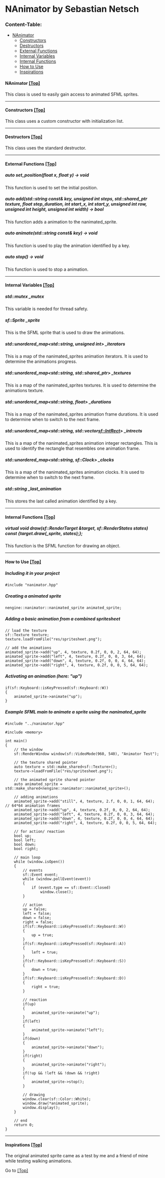 <a name="top" />

# NAnimator by Sebastian Netsch

### Content-Table:
- [NAnimator](#nanimator)
  - [Constructors](#constructors)
  - [Destructors](#destructors)
  - [External Functions](#external_functions)
  - [Internal Variables](#internal_variables)
  - [Internal Functions](#internal_functions)
  - [How to Use](#howto)
  - [Inspirations](#mentions)

#### <a name="nanimator" /> NAnimator [ [Top] ](#top)
This class is used to easily gain access to animated SFML sprites.

---

#### <a name="constructors" /> Constructors [ [Top] ](#top)
This class uses a custom constructor with initialization list.

---

#### <a name="destructors" /> Destructors [ [Top] ](#top)
This class uses the standard destructor.

---

#### <a name="external_functions" /> External Functions [ [Top] ](#top)
##### auto set_position(float x, float y) -> void
This function is used to set the initial position.

##### auto add(std::string const& key, unsigned int steps, std::shared_ptr<const sf::Texture> texture, float step_duration, int start_x, int start_y, unsigned int row, unsigned int height, unsigned int width) -> bool
This function adds a animation to the nanimated_sprite.

##### auto animate(std::string const& key) -> void
This function is used to play the animation identified by a key.

##### auto stop() -> void
This function is used to stop a animation.

---

#### <a name="internal_variables" /> Internal Variables [ [Top] ](#top)
##### std::mutex _mutex
This variable is needed for thread safety.

##### sf::Sprite _sprite
This is the SFML sprite that is used to draw the animations.

##### std::unordered_map<std::string, unsigned int> _iterators
This is a map of the nanimated_sprites animation iterators. It is used to determine the animations progress.

##### std::unordered_map<std::string, std::shared_ptr<const sf::Texture>> _textures
This is a map of the nanimated_sprites textures. It is used to determine the animations texture.

##### std::unordered_map<std::string, float> _durations
This is a map of the nanimated_sprites animation frame durations. It is used to determine when to switch to the next frame.

##### std::unordered_map<std::string, std::vector<sf::IntRect>> _intrects
This is a map of the nanimated_sprites animation integer rectangles. This is used to identify the rectangle that resembles one animation frame.

##### std::unordered_map<std::string, sf::Clock> _clocks
This is a map of the nanimated_sprites animation clocks. It is used to determine when to switch to the next frame.

##### std::string _last_animation
This stores the last called animation identified by a key.

---

#### <a name="internal_functions" /> Internal Functions [ [Top] ](#top)
##### virtual void draw(sf::RenderTarget &target, sf::RenderStates states) const {target.draw(_sprite, states);};
This function is the SFML function for drawing an object.

---

#### <a name="howto" /> How to Use [ [Top] ](#top)
##### Including it in your project
```
#include "nanimator.hpp"
```

##### Creating a animated sprite
```
nengine::nanimator::nanimated_sprite animated_sprite;
```

##### Adding a basic animation from a combined spritesheet
```
// load the texture
sf::Texture texture;
texture.loadFromFile("res/spritesheet.png");

// add the animations
animated_sprite->add("up", 4, texture, 0.2f, 0, 0, 2, 64, 64);
animated_sprite->add("left", 4, texture, 0.2f, 0, 0, 3, 64, 64);
animated_sprite->add("down", 4, texture, 0.2f, 0, 0, 4, 64, 64);
animated_sprite->add("right", 4, texture, 0.2f, 0, 0, 5, 64, 64);
```

##### Activating an animation (here: "up")
```
if(sf::Keyboard::isKeyPressed(sf::Keyboard::W))
{
	animated_sprite->animate("up");
}
```

##### Example SFML main to animate a sprite using the nanimated_sprite
```
#include "../nanimator.hpp"

#include <memory>

int main()
{
	// the window
	sf::RenderWindow window(sf::VideoMode(960, 540), "Animator Test");

	// the texture shared pointer
	auto texture = std::make_shared<sf::Texture>();
	texture->loadFromFile("res/spritesheet.png");

	// the animated sprite shared pointer
	auto animated_sprite = std::make_shared<nengine::nanimator::nanimated_sprite>();

	// adding animations
	animated_sprite->add("still", 4, texture, 2.f, 0, 0, 1, 64, 64); // 64*64 animation frames
	animated_sprite->add("up", 4, texture, 0.2f, 0, 0, 2, 64, 64);
	animated_sprite->add("left", 4, texture, 0.2f, 0, 0, 3, 64, 64);
	animated_sprite->add("down", 4, texture, 0.2f, 0, 0, 4, 64, 64);
	animated_sprite->add("right", 4, texture, 0.2f, 0, 0, 5, 64, 64);

	// for action/ reaction
	bool up;
	bool left;
	bool down;
	bool right;

	// main loop
	while (window.isOpen())
	{
		// events
		sf::Event event;
		while (window.pollEvent(event))
		{
			if (event.type == sf::Event::Closed)
				window.close();
		}

		// action
		up = false;
		left = false;
		down = false;
		right = false;
		if(sf::Keyboard::isKeyPressed(sf::Keyboard::W))
		{
			up = true;
		}
		if(sf::Keyboard::isKeyPressed(sf::Keyboard::A))
		{
			left = true;
		}
		if(sf::Keyboard::isKeyPressed(sf::Keyboard::S))
		{
			down = true;
		}
		if(sf::Keyboard::isKeyPressed(sf::Keyboard::D))
		{
			right = true;
		}

		// reaction
		if(up)
		{
			animated_sprite->animate("up");
		}
		if(left)
		{
			animated_sprite->animate("left");
		}
		if(down)
		{
			animated_sprite->animate("down");
		}
		if(right)
		{
			animated_sprite->animate("right");
		}
		if(!up && !left && !down && !right)
		{
			animated_sprite->stop();
		}

		// drawing
		window.clear(sf::Color::White);
		window.draw(*animated_sprite);
		window.display();
	}

	// end
	return 0;
}

```

---

#### <a name="mentions" /> Inspirations [ [Top] ](#top)
The original animated sprite came as a test by me and a friend of mine while testing walking animations.

Go to [ [Top] ](#top)
